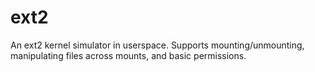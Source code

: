 # ext2
An ext2 kernel simulator in userspace. Supports mounting/unmounting, manipulating files across mounts, and basic permissions.
